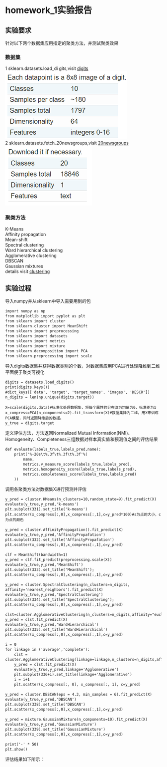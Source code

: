 # homework_1实验报告
## 实验要求
针对以下两个数据集应用指定的聚类方法，并测试聚类效果  
### 数据集  
1 sklearn.datasets.load_di gits,visit [digits](https://scikit-learn.org/stable/modules/generated/sklearn.datasets.load_digits.html#sklearn.datasets.load_digits)  
![Image text](https://github.com/Cindy-Tong/homework_1/blob/master/image-folder/digits_attributes.PNG)  
2 sklearn.datasets.fetch_20newsgroups,visit [20newsgroups](https://scikit-learn.org/stable/modules/generated/sklearn.datasets.fetch_20newsgroups.html#sklearn.datasets.fetch_20newsgroups)  
![Image text](https://github.com/Cindy-Tong/homework_1/blob/master/image-folder/20newsgroups.PNG)  
### 聚类方法
K-Means  
Affinity propagation  
Mean-shift  
Spectral clustering  
Ward hierarchical clustering  
Agglomerative clustering  
DBSCAN  
Gaussian mixtures  
details visit [clustering](https://scikit-learn.org/stable/modules/clustering.html#clustering)  
## 实验过程  
导入numpy并从sklearn中导入需要用到的包
```
import numpy as np
from matplotlib import pyplot as plt
from sklearn import cluster
from sklearn.cluster import MeanShift
from sklearn import preprocessing
from sklearn import datasets
from sklearn import metrics
from sklearn import mixture
from sklearn.decomposition import PCA
from sklearn.preprocessing import scale
```
导入digits数据集并获得数据类别的个数，对数据集应用PCA进行处理降维到二维平面便于聚类可视化
```
digits = datasets.load_digits()
print(digits.keys())
#dict_keys(['data', 'target', 'target_names', 'images', 'DESCR'])
n_digits = len(np.unique(digits.target))

X=scale(digits.data)#标准化处理数据集，将每个属性的分布改为均值为0，标准差为1
x_compress=PCA(n_components=2).fit_transform(X)#数据集降为二维，用X来训练PCA模型，同时返回降维后的数据。
y_true = digits.target
```
定义评估方法，方法返回Normalized Mutual Information(NMI)、Homogeneity、Completeness三组数据对样本真实值和预测值之间的评估结果  
```
def evaluate(labels_true,labels_pred,name):
    print('%-20s\t%.3f\t%.3f\t%.3f'%(
        name,
        metrics.v_measure_score(labels_true,labels_pred),
        metrics.homogeneity_score(labels_true,labels_pred),
        metrics.completeness_score(labels_true,labels_pred)
    ))
```
调用各聚类方法对数据集X进行预测并评估
```
y_pred = cluster.KMeans(n_clusters=10,random_state=9).fit_predict(X)
evaluate(y_true,y_pred,'k-means')
plt.subplot(331).set_title('k-means')
plt.scatter(x_compress[:,0],x_compress[:,1],c=y_pred*100)#s为点的大小，c为点的颜色

y_pred = cluster.AffinityPropagation().fit_predict(X)
evaluate(y_true,y_pred,'AffinityPropafation')
plt.subplot(332).set_title('AffinityPropafation')
plt.scatter(x_compress[:,0],x_compress[:,1],c=y_pred)

clf = MeanShift(bandwidth=1)
y_pred = clf.fit_predict(preprocessing.scale(X))
evaluate(y_true,y_pred,'MeanShift')
plt.subplot(333).set_title('MeanShift');
plt.scatter(x_compress[:,0],x_compress[:,1],c=y_pred)

y_pred = cluster.SpectralClustering(n_clusters=n_digits, affinity='nearest_neighbors').fit_predict(X)
evaluate(y_true,y_pred,'SpectralClustering')
plt.subplot(334).set_title('SpectralClustering');
plt.scatter(x_compress[:,0],x_compress[:,1],c=y_pred)

clst=cluster.AgglomerativeClustering(n_clusters=n_digits,affinity="euclidean",linkage='ward')
y_pred = clst.fit_predict(X)
evaluate(y_true,y_pred,'WardHierarchical')
plt.subplot(335).set_title('WardHierarchical')
plt.scatter(x_compress[:,0],x_compress[:,1],c=y_pred)

i = 0
for linkage in ('average','complete'):
    clst = cluster.AgglomerativeClustering(linkage=linkage,n_clusters=n_digits,affinity='canberra')
    y_pred = clst.fit_predict(X)
    evaluate(y_true,y_pred,linkage+'Agglomerative')
    plt.subplot(336+i).set_title(linkage+'Agglomerative')
    i = i+1
    plt.scatter(x_compress[:, 0], x_compress[:, 1], c=y_pred)

y_pred = cluster.DBSCAN(eps = 4.3, min_samples = 6).fit_predict(X)
evaluate(y_true,y_pred,'DBSCAN')
plt.subplot(338).set_title('DBSCAN')
plt.scatter(x_compress[:,0],x_compress[:,1],c=y_pred)

y_pred = mixture.GaussianMixture(n_components=10).fit_predict(X)
evaluate(y_true,y_pred,'GaussianMixture')
plt.subplot(339).set_title('GaussianMixture')
plt.scatter(x_compress[:,0],x_compress[:,1],c=y_pred)

print('-' * 50)
plt.show()
```

评估结果如下所示：  
